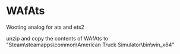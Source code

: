 # WAfAts
Wooting analog for ats and ets2

unzip and copy the contents of WAfAts to "Steam\steamapps\common\American Truck Simulator\bin\win_x64" 
